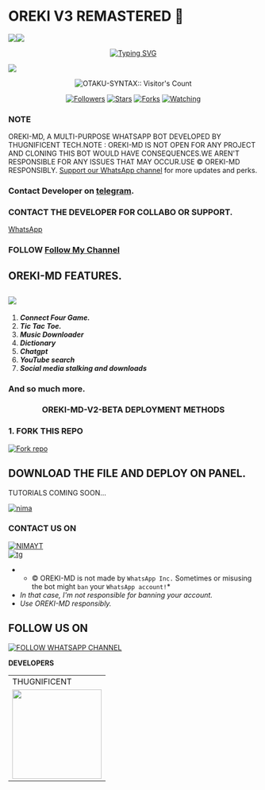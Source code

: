  # OREKI V3 REMASTERED 🌼
  <a><img src='https://i.imgur.com/LyHic3i.gif'/></a><a><img src='https://i.imgur.com/LyHic3i.gif'/></a>
<p align="center">
<p align="center">
  <a href="https://git.io/typing-svg"><img src="https://readme-typing-svg.demolab.com?font=EB+Garamond&weight=800&size=28&duration=4000&pause=1000&random=false&width=435&lines=+•★⃝ OREKI+MD★⃝•;A+MULTI-DEVICE+WHATSAPP+BOT;A+PRODUCT+OF+THUG+TECHIES™;RELEASED+DATE+05%2F03%2F2025." alt="Typing SVG" /></a>
 </p>
<p align="center">
 </p>
<img src="https://i.imgur.com/nGNmv99.jpeg"/> 
<p align="center"><img src="https://profile-counter.glitch.me/{OTAKU-SYNTAX}/count.svg" alt="OTAKU-SYNTAX:: Visitor's Count" /></p>
<p align="center">
<a href="https://github.com/OTAKU-SYNTAX?tab=followers"><img title="Followers" src="https://img.shields.io/github/followers/OTAKU-SYNTAX?color=red&style=flat-square"></a>   
<a href="https://github.com/OTAKU-SYNTAX/OREKI_V3_REMASTERED/stargazers"><img title="Stars" src="https://img.shields.io/github/stars/OTAKU-SYNTAX/OREKI_V3_REMASTERED?color=blue&style=flat-square"></a>
<a href="https://github.com/OTAKU-SYNTAX/OREKI_V3_REMASTERED/forks"><img title="Forks" src="https://img.shields.io/github/forks/OTAKU-SYNTAX/OREKI_V3_REMASTERED?color=yellow&style=flat-square"></a>
<a href="https://github.com/OTAKU-SYNTAX/OREKI_V3_REMASTERED/watchers"><img title="Watching" src="https://img.shields.io/github/watchers/OTAKU-SYNTAX/OREKI_V3_REMASTERED?label=Watchers&color=blue&style=flat-square"></a>
</p>
</a>
</div>

### NOTE
OREKI-MD, A MULTI-PURPOSE WHATSAPP BOT DEVELOPED BY THUGNIFICENT TECH.NOTE : OREKI-MD IS NOT OPEN FOR ANY PROJECT AND CLONING THIS BOT WOULD HAVE CONSEQUENCES.WE AREN'T RESPONSIBLE FOR ANY ISSUES THAT MAY OCCUR.USE © OREKI-MD RESPONSIBLY.
[Support our WhatsApp channel](https://whatsapp.com/channel/0029VaoOiuwDp2QH070eTE01) for more updates and perks.
### Contact Developer on [telegram](https://t.me/Thugn1f1cent).
### CONTACT THE DEVELOPER FOR COLLABO OR SUPPORT.
[WhatsApp](https://wa.me/2347079059033)

### FOLLOW [Follow My Channel](https://whatsapp.com/channel/0029VajIDgjDZ4LVnxfB1Z2s) 


## OREKI-MD FEATURES.
<a><img src='https://i.imgur.com/LyHic3i.gif'/></a>
---
1. ***Connect Four Game.***
2.  ***Tic Tac Toe.***
3.  ***Music Downloader***
4.  ***Dictionary***
5.  ***Chatgpt***
6.  ***YouTube search***
7.  ***Social media stalking and downloads***

### And so much more.

<h3 align="center"><b>OREKI-MD-V2-BETA</b> DEPLOYMENT METHODS
</h3>

### 1. FORK THIS REPO
<a
href='https://github.com/OTAKU-SYNTAX/OREKI_V3_REMASTERED/fork' target="_blank"><img alt='Fork repo' src='https://img.shields.io/badge/Fork This Repo-black?style=for-the-badge&logo=git&logoColor=white'/></a>


## DOWNLOAD THE FILE AND DEPLOY ON PANEL.
TUTORIALS COMING SOON...

 [![nima](https://img.shields.io/badge/DEPLOYONOPTIKLINK-430098?style=for-the-badge&logo=Discord&logoColor=white&buttcode=1n2i3m4a)](https://optiklink.com/index?template=https://github.com/OTAKU-SYNTAX/OREKI_V3_REMASTERED)


### CONTACT US ON
[![NIMAYT](https://img.shields.io/badge/CONTACT%20OWNER%20ON%20WHATSAPP-green?style=for-the-badge&logo=whatsapp&logoColor=white)](https://wa.me/2347079059033)</br>
[![tg](https://img.shields.io/badge/CONTACT%20OWNER%200N%20TELEGRAM-0A66C2?style=for-the-badge&logo=telegram&logoColor=white)]( t.me/Hughie_H)
</br>

- * © OREKI-MD is not made by `WhatsApp Inc.` Sometimes or misusing the bot might `ban` your `WhatsApp account!`*
- *In that case, I'm not responsible for banning your account.*
- *Use OREKI-MD responsibly.*
  

## FOLLOW US ON

[![FOLLOW WHATSAPP CHANNEL](https://i.imgur.com/NvTBtw0.jpeg)](https://whatsapp.com/channel/0029VaoOiuwDp2QH070eTE01)
 
**DEVELOPERS**

<table>
  <tr>
    <td>THUGNIFICENT</td>
  </tr>
  <tr>
    <td><a href="https://github.com/OTAKU-SYNTAX"><img src="https://i.imgur.com/GOO1Riz.jpeg" width="180"</td>
  </tr>
</table>

